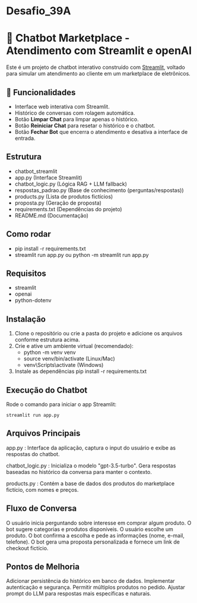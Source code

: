 # Desafio_39A
# 🤖 Chatbot Marketplace - Atendimento com Streamlit e openAI
Este é um projeto de chatbot interativo construído com [Streamlit](https://streamlit.io/), voltado para simular um atendimento ao cliente em um marketplace de eletrônicos.

## 🚀 Funcionalidades
- Interface web interativa com Streamlit.
- Histórico de conversas com rolagem automática.
- Botão **Limpar Chat** para limpar apenas o histórico.
- Botão **Reiniciar Chat** para resetar o histórico e o chatbot.
- Botão **Fechar Bot** que encerra o atendimento e desativa a interface de entrada.

## Estrutura
- chatbot_streamlit
- app.py                   (Interface Streamlit)
- chatbot_logic.py         (Lógica RAG + LLM fallback)
- respostas_padrao.py      (Base de conhecimento (perguntas/respostas))
- products.py              (Lista de produtos fictícios)
- proposta.py              (Geração de proposta)
- requirements.txt         (Dependências do projeto)
- README.md                (Documentação)

## Como rodar
- pip install -r requirements.txt
- streamlit run app.py ou python -m streamlit run app.py

## Requisitos
- streamlit
- openai
- python-dotenv

## Instalação
1. Clone o repositório ou crie a pasta do projeto e adicione os arquivos conforme estrutura acima.
2. Crie e ative um ambiente virtual (recomendado):
    - python -m venv venv
    - source venv/bin/activate  (Linux/Mac)
    - venv\Scripts\activate     (Windows)
3. Instale as dependências
    pip install -r requirements.txt

## Execução do Chatbot
Rode o comando para iniciar o app Streamlit:

    streamlit run app.py

## Arquivos Principais
app.py : Interface da aplicação, captura o input do usuário e exibe as respostas do chatbot.

chatbot_logic.py :  Inicializa o modelo "gpt-3.5-turbo".
                    Gera respostas baseadas no histórico da conversa para manter o contexto.

products.py :   Contém a base de dados dos produtos do marketplace fictício, com nomes e preços.

## Fluxo de Conversa
O usuário inicia perguntando sobre interesse em comprar algum produto.
O bot sugere categorias e produtos disponíveis.
O usuário escolhe um produto.
O bot confirma a escolha e pede as informações (nome, e-mail, telefone).
O bot gera uma proposta personalizada e fornece um link de checkout fictício.

## Pontos de Melhoria
Adicionar persistência do histórico em banco de dados.
Implementar autenticação e segurança.
Permitir múltiplos produtos no pedido.
Ajustar prompt do LLM para respostas mais específicas e naturais.
